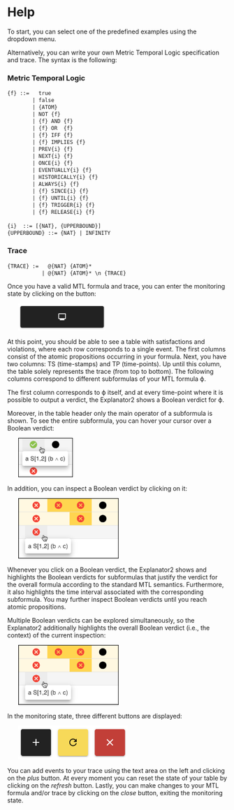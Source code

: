 # Help

To start, you can select one of the predefined examples using the dropdown menu.

Alternatively, you can write your own Metric Temporal Logic specification and trace. The syntax is the following:

### Metric Temporal Logic
```
{f} ::=   true
        | false
        | {ATOM}
        | NOT {f}
        | {f} AND {f}
        | {f} OR  {f}
        | {f} IFF {f}
        | {f} IMPLIES {f}
        | PREV{i} {f}
        | NEXT{i} {f}
        | ONCE{i} {f}
        | EVENTUALLY{i} {f}
        | HISTORICALLY{i} {f}
        | ALWAYS{i} {f}
        | {f} SINCE{i} {f}
        | {f} UNTIL{i} {f}
        | {f} TRIGGER{i} {f}
        | {f} RELEASE{i} {f}

{i}  ::= [{NAT}, {UPPERBOUND}]
{UPPERBOUND} ::= {NAT} | INFINITY
```

### Trace
```
{TRACE} :=   @{NAT} {ATOM}*
           | @{NAT} {ATOM}* \n {TRACE}
```

Once you have a valid MTL formula and trace, you can enter the monitoring state by clicking on the button:

<img alt="Button to start monitoring state" src="./assets/monitoring_button.png" style="margin:0px 25px; max-width: 200px; height: auto;" />

At this point, you should be able to see a table with satisfactions and violations, where each row corresponds to a single event.
The first columns consist of the atomic propositions occurring in your formula.
Next, you have two columns: TS (time-stamps) and TP (time-points).
Up until this column, the table solely represents the trace (from top to bottom).
The following columns correspond to different subformulas of your MTL formula ϕ.

The first column corresponds to ϕ itself, and at every time-point where it is possible to output a verdict, the Explanator2 shows a Boolean verdict for ϕ.

Moreover, in the table header only the main operator of a subformula is shown.
To see the entire subformula, you can hover your cursor over a Boolean verdict:

<img alt="Popover feature" src="./assets/popover.png" style="margin:0px 25px; max-width: 125px; height: auto;" />

In addition, you can inspect a Boolean verdict by clicking on it:

<img alt="Verdict inspection" src="./assets/click.png" style="margin:0px 25px; max-width: 230px; height: auto;" />

Whenever you click on a Boolean verdict, the Explanator2 shows and highlights the Boolean verdicts for subformulas that justify the verdict for the
overall formula according to the standard MTL semantics.
Furthermore, it also highlights the time interval associated with the corresponding subformula.
You may further inspect Boolean verdicts until you reach atomic propositions.

Multiple Boolean verdicts can be explored simultaneously, so the Explanator2 additionally highlights the overall Boolean verdict
(i.e., the context) of the current inspection:

<img alt="Verdict inspection" src="./assets/click.png" style="margin:0px 25px; max-width: 230px; height: auto;" />

In the monitoring state, three different buttons are displayed:

<img alt="Buttons in the monitoring state" src="./assets/buttons.png" style="margin:0px 25px; max-width: 250px; height: auto;" />

You can add events to your trace using the text area on the left and clicking on the *plus* button.
At every moment you can reset the state of your table by clicking on the *refresh* button.
Lastly, you can make changes to your MTL formula and/or trace by clicking on the *close* button, exiting the monitoring state.